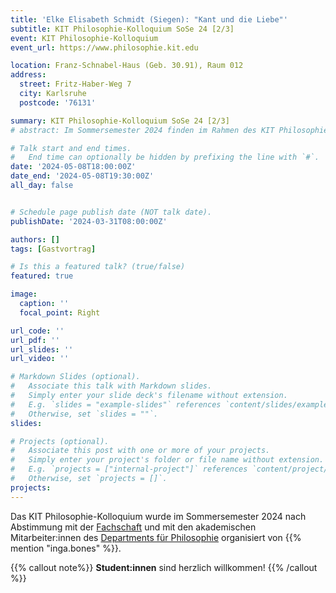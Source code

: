 ```yaml
---
title: 'Elke Elisabeth Schmidt (Siegen): "Kant und die Liebe"'
subtitle: KIT Philosophie-Kolloquium SoSe 24 [2/3] 
event: KIT Philosophie-Kolloquium
event_url: https://www.philosophie.kit.edu

location: Franz-Schnabel-Haus (Geb. 30.91), Raum 012
address:
  street: Fritz-Haber-Weg 7
  city: Karlsruhe
  postcode: '76131'

summary: KIT Philosophie-Kolloquium SoSe 24 [2/3] 
# abstract: Im Sommersemester 2024 finden im Rahmen des KIT Philosophie-Kolloquium drei Vorträge statt.

# Talk start and end times.
#   End time can optionally be hidden by prefixing the line with `#`.
date: '2024-05-08T18:00:00Z'
date_end: '2024-05-08T19:30:00Z'
all_day: false


# Schedule page publish date (NOT talk date).
publishDate: '2024-03-31T08:00:00Z'

authors: []
tags: [Gastvortrag]

# Is this a featured talk? (true/false)
featured: true

image:
  caption: ''
  focal_point: Right

url_code: ''
url_pdf: ''
url_slides: ''
url_video: ''

# Markdown Slides (optional).
#   Associate this talk with Markdown slides.
#   Simply enter your slide deck's filename without extension.
#   E.g. `slides = "example-slides"` references `content/slides/example-slides.md`.
#   Otherwise, set `slides = ""`.
slides:

# Projects (optional).
#   Associate this post with one or more of your projects.
#   Simply enter your project's folder or file name without extension.
#   E.g. `projects = ["internal-project"]` references `content/project/deep-learning/index.md`.
#   Otherwise, set `projects = []`.
projects:
---
```


Das KIT Philosophie-Kolloquium wurde im Sommersemester 2024 nach Abstimmung mit der [Fachschaft](https://geistsoz.de/) und mit den akademischen Mitarbeiter:innen des [Departments für Philosophie](https://www.philosophie.kit.edu) organisiert von {{% mention "inga.bones" %}}. 

{{% callout note%}}
**Student:innen** sind herzlich willkommen!
{{% /callout %}}


<!-- <mark style=hlblue>Student:innen sind herzlich willkommen!</mark> -->